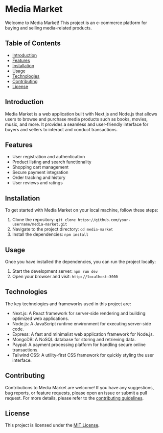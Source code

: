 # Media Market

Welcome to Media Market! This project is an e-commerce platform for buying and selling media-related products.

## Table of Contents

- [Introduction](#introduction)
- [Features](#features)
- [Installation](#installation)
- [Usage](#usage)
- [Technologies](#technologies)
- [Contributing](#contributing)
- [License](#license)

## Introduction

Media Market is a web application built with Next.js and Node.js that allows users to browse and purchase media products such as books, movies, music, and more. It provides a seamless and user-friendly interface for buyers and sellers to interact and conduct transactions.

## Features

- User registration and authentication
- Product listing and search functionality
- Shopping cart management
- Secure payment integration
- Order tracking and history
- User reviews and ratings

## Installation

To get started with Media Market on your local machine, follow these steps:

1. Clone the repository: `git clone https://github.com/your-username/media-market.git`
2. Navigate to the project directory: `cd media-market`
3. Install the dependencies: `npm install`

## Usage

Once you have installed the dependencies, you can run the project locally:

1. Start the development server: `npm run dev`
2. Open your browser and visit: `http://localhost:3000`

## Technologies

The key technologies and frameworks used in this project are:

- Next.js: A React framework for server-side rendering and building optimized web applications.
- Node.js: A JavaScript runtime environment for executing server-side code.
- Express: A fast and minimalist web application framework for Node.js.
- MongoDB: A NoSQL database for storing and retrieving data.
- Paypal: A payment processing platform for handling secure online transactions.
- Tailwind CSS: A utility-first CSS framework for quickly styling the user interface.

## Contributing

Contributions to Media Market are welcome! If you have any suggestions, bug reports, or feature requests, please open an issue or submit a pull request. For more details, please refer to the [contributing guidelines](CONTRIBUTING.md).

## License

This project is licensed under the [MIT License](LICENSE).
